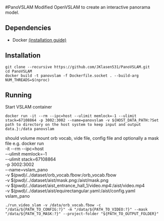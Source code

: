 #PanoVSLAM
Modified OpenVSLAM to create an interactive panorama model.

## Dependencies
- Docker [(installation guide)](https://docs.docker.com/engine/install/)

## Installation
```
git clone --recursive https://github.com/JKlasen531/PanoVSLAM.git
cd PanoVSLAM
docker build -t panovslam -f Dockerfile.socket . --build-arg NUM_THREADS=$(nproc)
```
    
## Running
Start VSLAM container
```
docker run -it --rm --ipc=host --ulimit memlock=-1 --ulimit stack=67108864 -p 3002:3002 --name=panovslam -v ${HOST_DATA_PATH:?Set path to directory on the host system to keep input and output data.}:/data panovslam
```
should volume mount orb vocab, vide file, config file and optionally a mask file
e.g.
docker run \
  -it --rm --ipc=host \
  --ulimit memlock=-1 \
  --ulimit stack=67108864 \
  -p 3002:3002 \
  --name=vslam_pano \
  -v $(pwd)/../dataset/orb_vocab.fbow:/orb_vocab.fbow \
  -v $(pwd)/../dataset/aist/mask.png:/aist/mask.png \
  -v $(pwd)/../dataset/aist_entrance_hall_1/video.mp4:/aist/video.mp4 \
  -v $(pwd)/../dataset/aist/equirectangular.yaml:/aist/config.yaml \
  vslam_pano
```
./run_video_slam -v /data/orb_vocab.fbow -c "/data/${PATH_TO_CONFIG:?}" -m "/data/${PATH_TO_VIDEO:?}" --mask "/data/${PATH_TO_MASK:?}" --project-folder "${PATH_TO_OUTPUT_FOLDER}"
```
